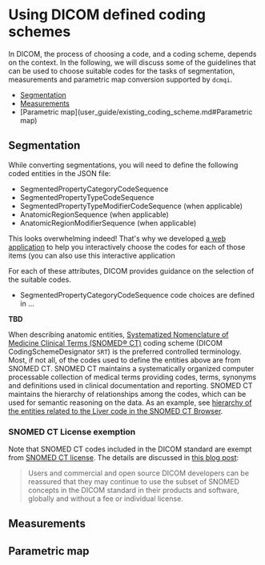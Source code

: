# Using DICOM defined coding schemes

In DICOM, the process of choosing a code, and a coding scheme, depends on the context. In the following, we will discuss some of the guidelines that can be used to choose suitable codes for the tasks of segmentation, measurements and parametric map conversion supported by `dcmqi`.

* [Segmentation](user_guide/existing_coding_scheme.md#Segmentation)
* [Measurements](user_guide/existing_coding_scheme.md#Measurements)
* [Parametric map](user_guide/existing_coding_scheme.md#Parametric map)

## Segmentation

While converting segmentations, you will need to define the following coded entities in the JSON file:

* SegmentedPropertyCategoryCodeSequence
* SegmentedPropertyTypeCodeSequence
* SegmentedPropertyTypeModifierCodeSequence (when applicable)
* AnatomicRegionSequence (when applicable)
* AnatomicRegionModifierSequence (when applicable)

This looks overwhelming indeed! That's why we developed [a web application](http://qiicr.org/dcmqi/#/seg) to help you interactively choose the codes for each of those items (you can also use this interactive application 

For each of these attributes, DICOM provides guidance on the selection of the suitable codes.

* SegmentedPropertyCategoryCodeSequence code choices are defined in ...

**TBD**

When describing anatomic entities, [Systematized Nomenclature of Medicine Clinical Terms (SNOMED® CT)](https://en.wikipedia.org/wiki/SNOMED_CT) coding scheme (DICOM CodingSchemeDesignator `SRT`) is the preferred controlled terminology. Most, if not all, of the codes used to define the entities above are from SNOMED CT. SNOMED CT maintains a systematically organized computer processable collection of medical terms providing codes, terms, synonyms and definitions used in clinical documentation and reporting. SNOMED CT maintains the hierarchy of relationships among the codes, which can be used for semantic reasoning on the data. As an example, see [hierarchy of the entities related to the Liver code in the SNOMED CT Browser](http://browser.ihtsdotools.org/?perspective=full&conceptId1=181268008&edition=en-edition&release=v20160731&server=http://browser.ihtsdotools.org/api/snomed&langRefset=900000000000509007).

### SNOMED CT License exemption

Note that SNOMED CT codes included in the DICOM standard are exempt from [SNOMED CT license](http://www.snomed.org/snomed-ct/get-snomed-ct). The details are discussed in [this blog post](http://dclunie.blogspot.com/2016/03/dicom-and-snomed-back-in-bed-together.html):

> Users and commercial and open source DICOM developers can be reassured that they may continue to use the subset of SNOMED concepts in the DICOM standard in their products and software, globally and without a fee or individual license.

## Measurements

## Parametric map